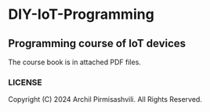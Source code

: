 # DIY-IoT-Programming

## Programming course of IoT devices

The course book is in attached PDF files.

### LICENSE ###
Copyright (C) 2024 Archil Pirmisashvili. All Rights Reserved.
